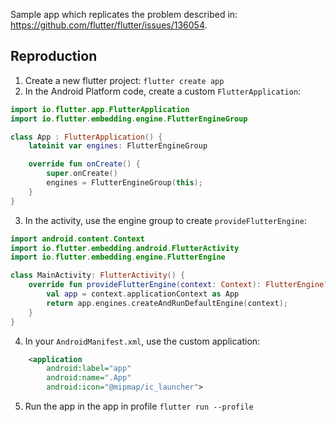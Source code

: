 Sample app which replicates the problem described in: https://github.com/flutter/flutter/issues/136054.

## Reproduction

1. Create a new flutter project: `flutter create app`
2. In the Android Platform code, create a custom `FlutterApplication`:

```kotlin
import io.flutter.app.FlutterApplication
import io.flutter.embedding.engine.FlutterEngineGroup

class App : FlutterApplication() {
    lateinit var engines: FlutterEngineGroup

    override fun onCreate() {
        super.onCreate()
        engines = FlutterEngineGroup(this);
    }
}
```

3. In the activity, use the engine group to create `provideFlutterEngine`:

```kotlin
import android.content.Context
import io.flutter.embedding.android.FlutterActivity
import io.flutter.embedding.engine.FlutterEngine

class MainActivity: FlutterActivity() {
    override fun provideFlutterEngine(context: Context): FlutterEngine? {
        val app = context.applicationContext as App
        return app.engines.createAndRunDefaultEngine(context);
    }
}
```

4. In your `AndroidManifest.xml`, use the custom application:

```xml
    <application
        android:label="app"
        android:name=".App"
        android:icon="@mipmap/ic_launcher">
```

5. Run the app in the app in profile `flutter run --profile`